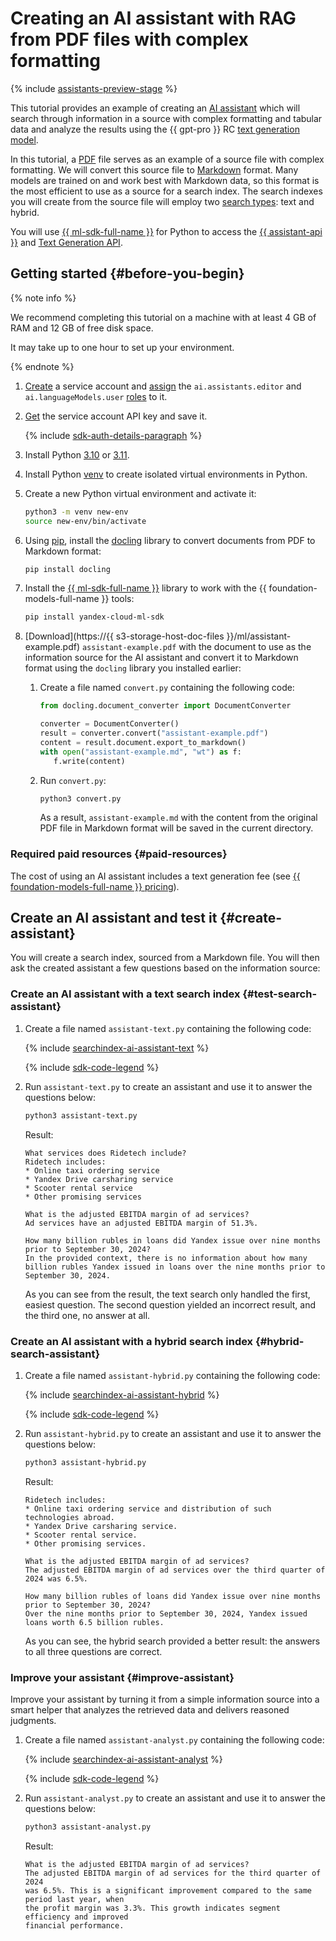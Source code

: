 # Creating an AI assistant with RAG from PDF files with complex formatting

{% include [assistants-preview-stage](../../_includes/foundation-models/assistants-preview-stage.md) %}

This tutorial provides an example of creating an [AI assistant](../../foundation-models/concepts/assistant/index.md) which will search through information in a source with complex formatting and tabular data and analyze the results using the {{ gpt-pro }} RC [text generation model](../../foundation-models/concepts/yandexgpt/models.md).

In this tutorial, a [PDF](https://en.wikipedia.org/wiki/PDF) file serves as an example of a source file with complex formatting. We will convert this source file to [Markdown](https://en.wikipedia.org/wiki/Markdown) format. Many models are trained on and work best with Markdown data, so this format is the most efficient to use as a source for a search index. The search indexes you will create from the source file will employ two [search types](../../foundation-models/concepts/assistant/search-index.md#search-types): text and hybrid.

You will use [{{ ml-sdk-full-name }}](../../foundation-models/sdk/index.md) for Python to access the [{{ assistant-api }}](../../foundation-models/assistants/api-ref/index.md) and [Text Generation API](../../foundation-models/text-generation/api-ref/index.md).


## Getting started {#before-you-begin}

{% note info %}

We recommend completing this tutorial on a machine with at least 4 GB of RAM and 12 GB of free disk space.

It may take up to one hour to set up your environment.

{% endnote %}

1. [Create](../../iam/operations/sa/create.md) a service account and [assign](../../iam/operations/sa/assign-role-for-sa.md) the `ai.assistants.editor` and `ai.languageModels.user` [roles](../../foundation-models/security/index.md#service-roles) to it.
1. [Get](../../iam/operations/authentication/manage-api-keys.md#create-api-key) the service account API key and save it.

    {% include [sdk-auth-details-paragraph](../../_includes/foundation-models/sdk-auth-details-paragraph.md) %}

1. Install Python [3.10](https://www.python.org/downloads/release/python-3100/) or [3.11](https://www.python.org/downloads/release/python-3110/).
1. Install Python [venv](https://docs.python.org/3/library/venv.html) to create isolated virtual environments in Python.
1. Create a new Python virtual environment and activate it:

    ```bash
    python3 -m venv new-env
    source new-env/bin/activate
    ```

1. Using [pip](https://pypi.org/project/pip/), install the [docling](https://github.com/DS4SD/docling) library to convert documents from PDF to Markdown format:

    ```bash
    pip install docling
    ```

1. Install the [{{ ml-sdk-full-name }}](https://github.com/yandex-cloud/yandex-cloud-ml-sdk) library to work with the {{ foundation-models-full-name }} tools:

    ```bash
    pip install yandex-cloud-ml-sdk
    ```

1. [Download](https://{{ s3-storage-host-doc-files }}/ml/assistant-example.pdf) `assistant-example.pdf` with the document to use as the information source for the AI assistant and convert it to Markdown format using the `docling` library you installed earlier:

    1. Create a file named `convert.py` containing the following code:

        ```python
        from docling.document_converter import DocumentConverter

        converter = DocumentConverter()
        result = converter.convert("assistant-example.pdf")
        content = result.document.export_to_markdown()
        with open("assistant-example.md", "wt") as f:
           f.write(content)
        ```

    1. Run `convert.py`:

        ```bash
        python3 convert.py
        ```

        As a result, `assistant-example.md` with the content from the original PDF file in Markdown format will be saved in the current directory.


### Required paid resources {#paid-resources}

The cost of using an AI assistant includes a text generation fee (see [{{ foundation-models-full-name }} pricing](../../foundation-models/pricing.md)).


## Create an AI assistant and test it {#create-assistant}

You will create a search index, sourced from a Markdown file. You will then ask the created assistant a few questions based on the information source:


### Create an AI assistant with a text search index {#test-search-assistant}

1. Create a file named `assistant-text.py` containing the following code:

    {% include [searchindex-ai-assistant-text](../../_includes/foundation-models/assistants/searchindex-ai-assistant-text.md) %}

    {% include [sdk-code-legend](../../_includes/foundation-models/assistants/sdk-code-legend.md) %}

1. Run `assistant-text.py` to create an assistant and use it to answer the questions below:

    ```bash
    python3 assistant-text.py
    ```

    Result:

    ```text
    What services does Ridetech include?
    Ridetech includes:
    * Online taxi ordering service
    * Yandex Drive carsharing service
    * Scooter rental service
    * Other promising services

    What is the adjusted EBITDA margin of ad services?
    Ad services have an adjusted EBITDA margin of 51.3%.

    How many billion rubles in loans did Yandex issue over nine months prior to September 30, 2024?
    In the provided context, there is no information about how many billion rubles Yandex issued in loans over the nine months prior to September 30, 2024.
    ```

    As you can see from the result, the text search only handled the first, easiest question. The second question yielded an incorrect result, and the third one, no answer at all.

### Create an AI assistant with a hybrid search index {#hybrid-search-assistant}

1. Create a file named `assistant-hybrid.py` containing the following code:

    {% include [searchindex-ai-assistant-hybrid](../../_includes/foundation-models/assistants/searchindex-ai-assistant-hybrid.md) %}

    {% include [sdk-code-legend](../../_includes/foundation-models/assistants/sdk-code-legend.md) %}

1. Run `assistant-hybrid.py` to create an assistant and use it to answer the questions below:

    ```bash
    python3 assistant-hybrid.py
    ```

    Result:

    ```text
    Ridetech includes:
    * Online taxi ordering service and distribution of such technologies abroad.
    * Yandex Drive carsharing service.
    * Scooter rental service.
    * Other promising services.

    What is the adjusted EBITDA margin of ad services?
    The adjusted EBITDA margin of ad services over the third quarter of 2024 was 6.5%.

    How many billion rubles of loans did Yandex issue over nine months prior to September 30, 2024?
    Over the nine months prior to September 30, 2024, Yandex issued loans worth 6.5 billion rubles.
    ```

    As you can see, the hybrid search provided a better result: the answers to all three questions are correct.


### Improve your assistant {#improve-assistant}

Improve your assistant by turning it from a simple information source into a smart helper that analyzes the retrieved data and delivers reasoned judgments.

1. Create a file named `assistant-analyst.py` containing the following code:

    {% include [searchindex-ai-assistant-analyst](../../_includes/foundation-models/assistants/searchindex-ai-assistant-analyst.md) %}

    {% include [sdk-code-legend](../../_includes/foundation-models/assistants/sdk-code-legend.md) %}

1. Run `assistant-analyst.py` to create an assistant and use it to answer the questions below:

    ```bash
    python3 assistant-analyst.py
    ```

    Result:

    ```text
    What is the adjusted EBITDA margin of ad services?
    The adjusted EBITDA margin of ad services for the third quarter of 2024
    was 6.5%. This is a significant improvement compared to the same period last year, when
    the profit margin was 3.3%. This growth indicates segment efficiency and improved
    financial performance.
    ```